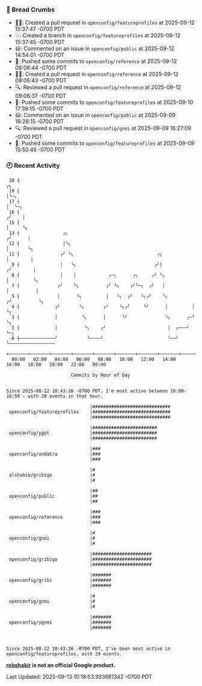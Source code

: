 ### 🍞 Bread Crumbs

 * ✍🏼: Created a pull request in `openconfig/featureprofiles` at 2025-09-12 15:37:47 -0700 PDT
 * 💥: Created a branch in `openconfig/featureprofiles` at 2025-09-12 15:37:45 -0700 PDT
 * 😃: Commented on an issue in `openconfig/public` at 2025-09-12 14:54:01 -0700 PDT
 * 🚢: Pushed some commits to `openconfig/reference` at 2025-09-12 09:06:44 -0700 PDT
 * ✍🏼: Created a pull request in `openconfig/reference` at 2025-09-12 09:06:43 -0700 PDT
 * 🔍: Reviewed a pull request in  `openconfig/reference` at 2025-09-12 09:06:37 -0700 PDT
 * 🚢: Pushed some commits to `openconfig/featureprofiles` at 2025-09-10 17:39:15 -0700 PDT
 * 😃: Commented on an issue in `openconfig/public` at 2025-09-09 16:28:15 -0700 PDT
 * 🔍: Reviewed a pull request in  `openconfig/gnoi` at 2025-09-09 16:27:09 -0700 PDT
 * 🚢: Pushed some commits to `openconfig/featureprofiles` at 2025-09-09 15:50:48 -0700 PDT

### 🕘 Recent Activity
```
 20 ┼                                                                    ╭╮
 19 ┤                                                                    │╰─╮
 17 ┤                                                                    │  ╰─╮
 16 ┤                                                                   ╭╯    │
 15 ┤                                                                   │     ╰╮
 13 ┤                ╭╮                                                ╭╯      │
 12 ┤                │╰╮                                               │       ╰╮
 11 ┤               ╭╯ ╰╮                               ╭╮             │        │
  9 ┤               │   ╰╮                             ╭╯│            ╭╯        │
  8 ┤               │    │            ╭─╮      ╭╮     ╭╯ ╰╮           │         ╰╮
  7 ┤              ╭╯    ╰╮          ╭╯ ╰╮    ╭╯╰─╮  ╭╯   │           │          │
  5 ┤              │      ╰╮         │   ╰╮  ╭╯   ╰╮╭╯    ╰╮         ╭╯          ╰╮
  4 ┤             ╭╯       ╰╮       ╭╯    ╰╮╭╯     ╰╯      │         │            ╰╮
  3 ┤             │         ╰╮      │      ╰╯              ╰╮      ╭─╯             ╰╮
  1 ┤             │          ╰╮    ╭╯                       │  ╭───╯                ╰─╮
 -0 ┼─────────────╯           ╰────╯                        ╰──╯                      ╰─────────────────
    +───────+───────+───────+───────+───────+───────+───────+───────+───────+───────+───────+───────+────
  00:00   02:00   04:00   06:00   08:00   10:00   12:00   14:00   16:00   18:00   20:00   22:00   00:00   

						Commits by Hour of Day


Since 2025-08-22 10:43:26 -0700 PDT, I'm most active between 16:00-16:59 - with 20 events in that hour.

```



```
                               |#############################
 openconfig/featureprofiles    |#############################
                               |#############################

                               |########################
 openconfig/ygot               |########################
                               |########################

                               |###
 openconfig/ondatra            |###
                               |###

                               |#
 alshabib/gribigo              |#
                               |#

                               |##
 openconfig/public             |##
                               |##

                               |###
 openconfig/reference          |###
                               |###

                               |#
 openconfig/gnoi               |#
                               |#

                               |######################
 openconfig/gribigo            |######################
                               |######################

                               |#######
 openconfig/gribi              |#######
                               |#######

                               |#
 openconfig/gnmi               |#
                               |#

                               |#######
 openconfig/ygnmi              |#######
                               |#######



Since 2025-08-22 10:43:26 -0700 PDT, I've been most active in openconfig/featureprofiles, with 29 events.

```
**[robshakir](mailto:robjs@google.com) is not an official Google product.**  


Last Updated: 2025-09-13 10:18:53.933681342 -0700 PDT
